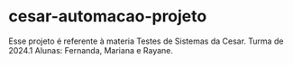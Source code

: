 # cesar-automacao-projeto
Esse projeto é referente à materia Testes de Sistemas da Cesar. Turma de 2024.1
Alunas: Fernanda, Mariana e Rayane.
